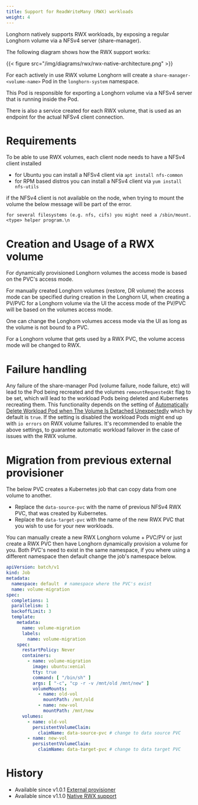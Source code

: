 ```yaml
---
title: Support for ReadWriteMany (RWX) workloads
weight: 4
---
```


Longhorn natively supports RWX workloads, by exposing a regular Longhorn volume via a NFSv4 server (share-manager).

The following diagram shows how the RWX support works:

{{< figure src="/img/diagrams/rwx/rwx-native-architecture.png" >}}

For each actively in use RWX volume Longhorn will create a `share-manager-<volume-name>` Pod in the `longhorn-system` namespace.

This Pod is responsible for exporting a Longhorn volume via a NFSv4 server that is running inside the Pod.

There is also a service created for each RWX volume, that is used as an endpoint for the actual NFSv4 client connection.

# Requirements

To be able to use RWX volumes, each client node needs to have a NFSv4 client installed
- for Ubuntu you can install a NFSv4 client via `apt install nfs-common`
- for RPM based distros you can install a NFSv4 client via `yum install nfs-utils`

if the NFSv4 client is not available on the node, when trying to mount the volume the below message will be part of the error.
```
for several filesystems (e.g. nfs, cifs) you might need a /sbin/mount.<type> helper program.\n
```

# Creation and Usage of a RWX volume

For dynamically provisioned Longhorn volumes the access mode is based on the PVC's access mode.

For manually created Longhorn volumes (restore, DR volume) the access mode can be specified during creation in the Longhorn UI,
when creating a PV/PVC for a Longhorn volume via the UI the access mode of the PV/PVC will be based on the volumes access mode.

One can change the Longhorn volumes access mode via the UI as long as the volume is not bound to a PVC.

For a Longhorn volume that gets used by a RWX PVC, the volume access mode will be changed to RWX.

# Failure handling
Any failure of the share-manager Pod (volume failure, node failure, etc) will lead to the Pod being recreated
and the volumes `remountRequestedAt` flag to be set, which will lead to the workload Pods being deleted and Kubernetes
recreating them. This functionality depends on the setting of [Automatically Delete Workload Pod when The Volume Is Detached Unexpectedly](../../references/settings#automatically-delete-workload-pod-when-the-volume-is-detached-unexpectedly)
which by default is `true`. If the setting is disabled the workload Pods might end up with `io errors` on RWX volume failures.
It's recommended to enable the above settings, to guarantee automatic workload failover in the case of issues with the RWX volume.

# Migration from previous external provisioner
The below PVC creates a Kubernetes job that can copy data from one volume to another.
- Replace the `data-source-pvc` with the name of previous NFSv4 RWX PVC, that was created by Kubernetes.
- Replace the `data-target-pvc` with the name of the new RWX PVC that you wish to use for your new workloads.

You can manually create a new RWX Longhorn volume + PVC/PV or just create a RWX PVC then have Longhorn dynamically
provision a volume for you. Both PVC's need to exist in the same namespace, if you where using a different namespace then
default change the job's namespace below.
```yaml
apiVersion: batch/v1
kind: Job
metadata:
  namespace: default  # namespace where the PVC's exist
  name: volume-migration
spec:
  completions: 1
  parallelism: 1
  backoffLimit: 3
  template:
    metadata:
      name: volume-migration
      labels:
        name: volume-migration
    spec:
      restartPolicy: Never
      containers:
        - name: volume-migration
          image: ubuntu:xenial
          tty: true
          command: [ "/bin/sh" ]
          args: [ "-c", "cp -r -v /mnt/old /mnt/new" ]
          volumeMounts:
            - name: old-vol
              mountPath: /mnt/old
            - name: new-vol
              mountPath: /mnt/new
      volumes:
        - name: old-vol
          persistentVolumeClaim:
            claimName: data-source-pvc # change to data source PVC
        - name: new-vol
          persistentVolumeClaim:
            claimName: data-target-pvc # change to data target PVC
```


# History
* Available since v1.0.1 [External provisioner](https://github.com/Longhorn/Longhorn/issues/1183)
* Available since v1.1.0 [Native RWX support](https://github.com/Longhorn/Longhorn/issues/1470)
